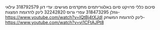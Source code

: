 סיכום  כללי פרויקט סיום באלגוריתמים מתקדמים
מגישים: 
עדי דגן 318792579
עילאי גוזלן 318473295
עפרי גרוס 32242820
לינק להדגמת המצגת-https://www.youtube.com/watch?v=IQtBj4tXJdI
לינק להדגמת המשחק-https://www.youtube.com/watch?v=vj1CFtAJPt8

